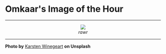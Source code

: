 # Omkaar's Image of the Hour

---

<div align="center">

<a href="https://unsplash.com/photos/dog-in-pajamas-sits-on-top-of-a-banana-6V6JC0zvpgc">
  <img src="https://images.unsplash.com/photo-1746483965479-60900adf61b1?crop=entropy&cs=tinysrgb&fit=max&fm=jpg&ixid=M3w3NjA2Nzh8MHwxfHJhbmRvbXx8fHx8fHx8fDE3NTAwMDY4MDB8&ixlib=rb-4.1.0&q=80&w=1080" style="max-width:100%; height:auto;">
</a>

<br>
<i>rawr</i>

</div>

---

**Photo by** [Karsten Winegeart](https://unsplash.com/@karsten116) **on Unsplash**
